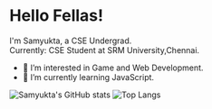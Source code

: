 # Hello Fellas! 
I'm Samyukta, a CSE Undergrad.<br>
Currently: CSE Student at SRM University,Chennai.
- 👀 I’m interested in Game and Web Development.
- 🌱 I’m currently learning JavaScript.

![Samyukta's GitHub stats](https://github-readme-stats.vercel.app/api?username=Neonlight1452&show_icons=true&theme=midnight-purple)
 ![Top Langs](https://github-readme-stats.vercel.app/api/top-langs/?username=Neonlight1452&hide=javascript,css,scss,html&theme=tokyonight)

